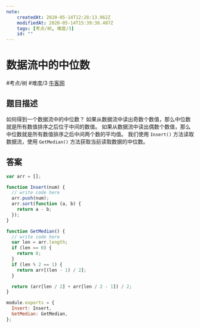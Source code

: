 ```yaml
---
note:
    createdAt: 2020-05-14T12:28:13.962Z
    modifiedAt: 2020-05-14T15:39:38.487Z
    tags: [考点/树, 难度/3]
    id: ""
---
```

# 数据流中的中位数
#考点/树 #难度/3 [牛客网](https://www.nowcoder.com/practice/9be0172896bd43948f8a32fb954e1be1?tpId=13&tqId=11216&tPage=1&rp=1&ru=/ta/coding-interviews&qru=/ta/coding-interviews/question-ranking)
<!-- @crossnote.comment "id":"40e7e4ba-eeee-4bb5-b2f2-f7513a5abd1e" -->  
## 题目描述
如何得到一个数据流中的中位数？
如果从数据流中读出奇数个数值，那么中位数就是所有数值排序之后位于中间的数值。
如果从数据流中读出偶数个数值，那么中位数就是所有数值排序之后中间两个数的平均值。
我们使用 `Insert()` 方法读取数据流，使用 `GetMedian()` 方法获取当前读取数据的中位数。

## 答案
```javascript
var arr = [];

function Insert(num) {
  // write code here
  arr.push(num);
  arr.sort(function (a, b) {
    return a - b;
  });
}

function GetMedian() {
  // write code here
  var len = arr.length;
  if (len == 0) {
    return 0;
  }
  if (len % 2 == 1) {
    return arr[(len - 1) / 2];
  }

  return (arr[len / 2] + arr[len / 2 - 1]) / 2;
}

module.exports = {
  Insert: Insert,
  GetMedian: GetMedian,
};
```